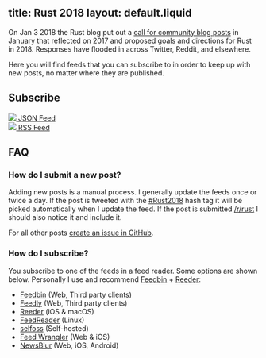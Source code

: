 title: Rust 2018
layout: default.liquid
---

On Jan 3 2018 the Rust blog put out a [call for community blog
posts][call-for-posts] in January that reflected on 2017 and proposed goals and
directions for Rust in 2018. Responses have flooded in across Twitter, Reddit,
and elsewhere.

Here you will find feeds that you can subscribe to in order to keep up with
new posts, no matter where they are published.

## Subscribe

<div class="subscribe">
  <div class="feedicon">
    <a href="/rust2018/feed.json">
      <img src="/images/jsonfeed.png" />
      JSON Feed
    </a>
  </div>

  <div class="feedicon">
    <a href="/rust2018/feed.rss">
      <img src="/images/feed-icon.svg" />
      RSS Feed
    </a>
  </div>
</div>

## FAQ

### How do I submit a new post?

Adding new posts is a manual process. I generally update the feeds once or
twice a day. If the post is tweeted with the [#Rust2018] hash tag it will be
picked automatically when I update the feed. If the post is submitted
[/r/rust][rust-reddit] I should also notice it and include it.

For all other posts [create an issue in GitHub][add-post].

### How do I subscribe?

You subscribe to one of the feeds in a feed reader. Some options are shown
below. Personally I use and recommend [Feedbin] + [Reeder]:

* [Feedbin] (Web, Third party clients)
* [Feedly](https://feedly.com/) (Web, Third party clients)
* [Reeder] (iOS & macOS)
* [FeedReader](https://jangernert.github.io/FeedReader/) (Linux)
* [selfoss](https://selfoss.aditu.de/) (Self-hosted)
* [Feed Wrangler](https://feedwrangler.net/) (Web & iOS)
* [NewsBlur](https://www.newsblur.com/) (Web, iOS, Android)

[Feedbin]: https://feedbin.com/
[Reeder]: http://reederapp.com/
[add-post]: https://github.com/wezm/read-rust/issues/new?labels=missing-post&title=Add+post&template=missing_post.md
[#Rust2018]: https://twitter.com/search?f=tweets&vertical=default&q=%23Rust2018
[call-for-posts]: https://blog.rust-lang.org/2018/01/03/new-years-rust-a-call-for-community-blogposts.html
[rust-reddit]: https://www.reddit.com/r/rust/
